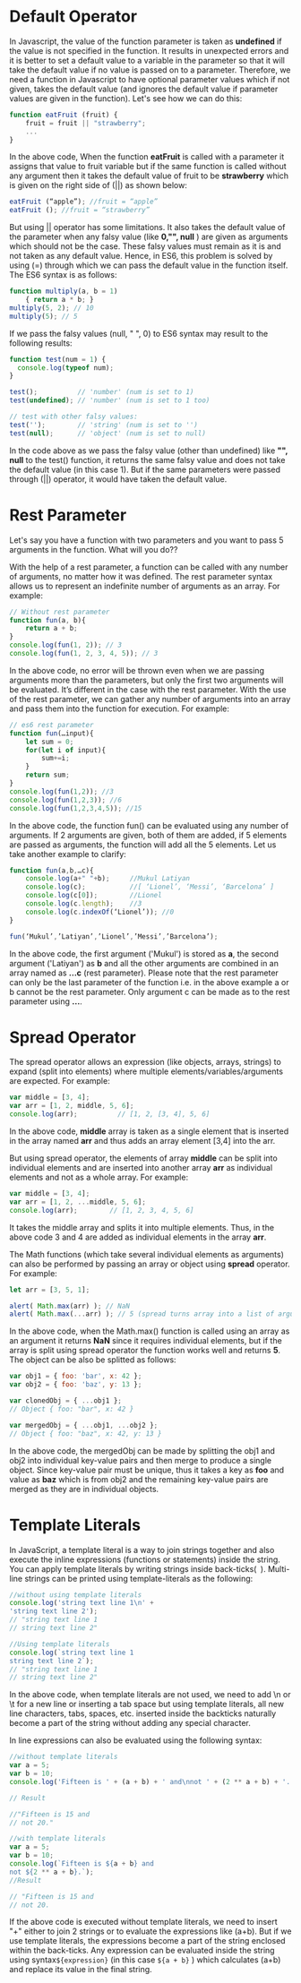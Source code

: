 # Default Operator
In Javascript, the value of the function parameter is taken as **undefined** if the value is not specified in the function. It results in unexpected errors and it is better to set a default value to a variable in the parameter so that it will take the default value if no value is passed on to a parameter. Therefore, we need a function in Javascript to have optional parameter values which if not given, takes the default value (and ignores the default value if parameter values are given in the function). Let's see how we can do this:

```js
function eatFruit (fruit) {
    fruit = fruit || "strawberry";
    ...
}
```
In the above code, When the function **eatFruit** is called with a parameter it assigns that value to fruit variable but if the same function is called without any argument then it takes the default value of fruit to be **strawberry** which is given on the right side of (||) as shown below:

```js
eatFruit (“apple”); //fruit = “apple”
eatFruit (); //fruit = “strawberry”

```
But using || operator has some limitations. It also takes the default value of the parameter when any falsy value (like **0,"", null** ) are given as arguments which should not be the case. These falsy values must remain as it is and not taken as any default value. Hence, in ES6, this problem is solved by using (=) through which we can pass the default value in the function itself. The ES6 syntax is as follows:

```js
function multiply(a, b = 1)
    { return a * b; }
multiply(5, 2); // 10
multiply(5); // 5

```
If we pass the falsy values (null, " ", 0) to ES6 syntax may result to the following results:

```js
function test(num = 1) {
  console.log(typeof num);
}

test();          // 'number' (num is set to 1)
test(undefined); // 'number' (num is set to 1 too)

// test with other falsy values:
test('');        // 'string' (num is set to '')
test(null);      // 'object' (num is set to null)

```
In the code above as we pass the falsy value (other than undefined) like **"", null** to the test() function, it returns the same falsy value and does not take the default value (in this case 1). But if the same parameters were passed through (||) operator, it would have taken the default value.

# Rest Parameter

Let's say you have a function with two parameters and you want to pass 5 arguments in the function. What will you do??

With the help of a rest parameter, a function can be called with any number of arguments, no matter how it was defined. The rest parameter syntax allows us to represent an indefinite number of arguments as an array. For example:

```js
// Without rest parameter
function fun(a, b){
    return a + b;
}
console.log(fun(1, 2)); // 3
console.log(fun(1, 2, 3, 4, 5)); // 3
```
In the above code, no error will be thrown even when we are passing arguments more than the parameters, but only the first two arguments will be evaluated. It’s different in the case with the rest parameter. With the use of the rest parameter, we can gather any number of arguments into an array and pass them into the function for execution. For example:

```js
// es6 rest parameter
function fun(…input){
    let sum = 0;
    for(let i of input){
        sum+=i;
    }
    return sum;
}
console.log(fun(1,2)); //3
console.log(fun(1,2,3)); //6
console.log(fun(1,2,3,4,5)); //15
```
In the above code, the function fun() can be evaluated using any number of arguments. If 2 arguments are given, both of them are added, if 5 elements are passed as arguments, the function will add all the 5 elements.
Let us take another example to clarify:

```js
function fun(a,b,…c){
    console.log(a+" "+b);     //Mukul Latiyan
    console.log(c);           //[ ‘Lionel’, ‘Messi’, ‘Barcelona’ ]
    console.log(c[0]);        //Lionel
    console.log(c.length);    //3
    console.log(c.indexOf(‘Lionel’)); //0
}

fun(‘Mukul’,’Latiyan’,’Lionel’,’Messi’,’Barcelona’);

```
In the above code, the first argument ('Mukul') is stored as **a**, the second argument ('Latiyan') as **b** and all the other arguments are combined in an array named as **...c** (rest parameter). Please note that the rest parameter can only be the last parameter of the function i.e. in the above example a or b cannot be the rest parameter. Only argument c can be made as to the rest parameter using **...**.

# Spread Operator
The spread operator allows an expression (like objects, arrays, strings) to expand (split into elements) where multiple elements/variables/arguments are expected. For example:

```js
var middle = [3, 4];
var arr = [1, 2, middle, 5, 6];
console.log(arr);          // [1, 2, [3, 4], 5, 6]

```
In the above code, **middle** array is taken as a single element that is inserted in the array named **arr** and thus adds an array element [3,4] into the arr.
 
But using spread operator, the elements of array **middle** can be split into individual elements and are inserted into another array **arr** as individual elements and not as a whole array. For example:

```js
var middle = [3, 4];
var arr = [1, 2, ...middle, 5, 6];
console.log(arr);        // [1, 2, 3, 4, 5, 6]
```
It takes the middle array and splits it into multiple elements. Thus, in the above code 3 and 4 are added as individual elements in the array **arr**.

The Math functions (which take several individual elements as arguments) can also be performed by passing an array or object using **spread** operator. For example:

```js
let arr = [3, 5, 1];

alert( Math.max(arr) ); // NaN
alert( Math.max(...arr) ); // 5 (spread turns array into a list of arguments)

```
In the above code, when the Math.max() function is called using an array as an argument it returns **NaN** since it requires individual elements, but if the array is split using spread operator the function works well and returns **5**.
The object can be also be splitted as follows:

```js
var obj1 = { foo: 'bar', x: 42 };
var obj2 = { foo: 'baz', y: 13 };

var clonedObj = { ...obj1 };
// Object { foo: "bar", x: 42 }

var mergedObj = { ...obj1, ...obj2 };
// Object { foo: "baz", x: 42, y: 13 }

```
In the above code, the mergedObj can be made by splitting the obj1 and obj2 into individual key-value pairs and then merge to produce a single object. Since key-value pair must be unique, thus it takes a key as **foo** and value as **baz** which is from obj2 and the remaining key-value pairs are merged as they are in individual objects.

# Template Literals
In JavaScript, a template literal is a way to join strings together and also execute the inline expressions (functions or statements) inside the string. You can apply template literals by writing strings inside back-ticks(` `).
Multi-line strings can be printed using template-literals as the following:

```js
//without using template literals
console.log('string text line 1\n' +
'string text line 2');
// "string text line 1
// string text line 2"

//Using template literals
console.log(`string text line 1
string text line 2`);
// "string text line 1
// string text line 2"

```
In the above code, when template literals are not used, we need to add \n or \t for a new line or inserting a tab space but using template literals, all new line characters, tabs, spaces, etc. inserted inside the backticks naturally become a part of the string without adding any special character.

 In line expressions can also be evaluated using the following syntax:

```js
//without template literals
var a = 5;
var b = 10;
console.log('Fifteen is ' + (a + b) + ' and\nnot ' + (2 ** a + b) + '.');

// Result

//"Fifteen is 15 and
// not 20."

//with template literals
var a = 5;
var b = 10;
console.log(`Fifteen is ${a + b} and
not ${2 ** a + b}.`);
//Result

// "Fifteen is 15 and
// not 20.

```
If the above code is executed without template literals, we need to insert "+" either to join 2 strings or to evaluate the expressions like (a+b). But if we use template literals, the expressions become a part of the string enclosed within the back-ticks. Any expression can be evaluated inside the string using syntax`${expression}` (in this case `${a + b}` ) which calculates (a+b) and replace its value in the final string.